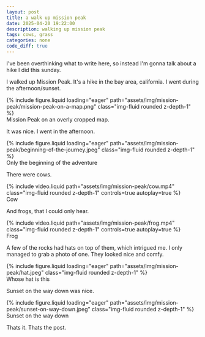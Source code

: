 ```yaml
---
layout: post
title: a walk up mission peak
date: 2025-04-20 19:22:00
description: walking up mission peak
tags: cows, grass
categories: none
code_diff: true
---
```


I've been overthinking what to write here, so instead I'm gonna talk about a hike I did this sunday.

I walked up Mission Peak. It's a hike in the bay area, california. I went during the afternoon/sunset.

<div class="row mt-3">
    {% include figure.liquid loading="eager" path="assets/img/mission-peak/mission-peak-on-a-map.png" class="img-fluid rounded z-depth-1" %}
</div>
<div class="caption">
    Mission Peak on an overly cropped map.
</div>

It was nice. I went in the afternoon.

<div class="row mt-3">
    {% include figure.liquid loading="eager" path="assets/img/mission-peak/beginning-of-the-journey.jpeg" class="img-fluid rounded z-depth-1" %}
</div>
<div class="caption">
    Only the beginning of the adventure
</div>

There were cows.

<div class="row mt-3">
    <div class="col-sm mt-3 mt-md-0">
        {% include video.liquid path="assets/img/mission-peak/cow.mp4" class="img-fluid rounded z-depth-1" controls=true autoplay=true %}
    </div>
</div>
<div class="caption">
    Cow
</div>

And frogs, that I could only hear.

<div class="row mt-3">
    <div class="col-sm mt-3 mt-md-0">
        {% include video.liquid path="assets/img/mission-peak/frog.mp4" class="img-fluid rounded z-depth-1" controls=true autoplay=true %}
    </div>
</div>
<div class="caption">
    Frog
</div>

A few of the rocks had hats on top of them, which intrigued me. I only managed to grab a photo of one. They looked nice and comfy.

<div class="row mt-3">
    <div class="col-sm mt-3 mt-md-0">
        {% include figure.liquid loading="eager" path="assets/img/mission-peak/hat.jpeg" class="img-fluid rounded z-depth-1" %}
    </div>
</div>
<div class="caption">
    Whose hat is this
</div>

Sunset on the way down was nice.

<div class="row mt-3">
    <div class="col-sm mt-3 mt-md-0">
        {% include figure.liquid loading="eager" path="assets/img/mission-peak/sunset-on-way-down.jpeg" class="img-fluid rounded z-depth-1" %}
    </div>
</div>
<div class="caption">
    Sunset on the way down
</div>

Thats it. Thats the post.
